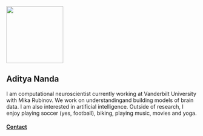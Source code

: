 <img src="vandy.jpg" width="150">

## Aditya Nanda

I am computational neuroscientist currently working at Vanderbilt University with Mika Rubinov. We work on understandingand building models of brain data. I am also interested in artificial intelligence. Outside of research, I enjoy playing soccer (yes, football), biking, playing music, movies and yoga.  

#### [Contact](contact.md)




